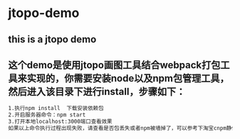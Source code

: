 # jtopo-demo
## this is a jtopo demo
## 这个demo是使用jtopo画图工具结合webpack打包工具来实现的，你需要安装node以及npm包管理工具，然后进入该目录下进行install，步骤如下：
```sh
1.执行npm install  下载安装依赖包
2.开启服务器命令：npm start
3.打开本地localhost:3000端口查看效果
如果以上命令执行过程出现失败，请查看是否包丢失或者npm被墙掉了，可以参考下淘宝cnpm静像来安装您的依赖包，应该没问题。
```
